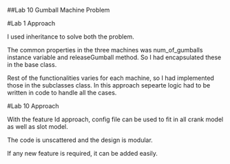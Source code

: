 ##Lab 10
Gumball Machine Problem


#Lab 1 Approach

I used inheritance to solve both the problem.

The common properties in the three machines was num_of_gumballs instance variable and releaseGumball method. So I had encapsulated these in the base class.

Rest of the functionalities varies for each machine, so I had implemented those in the subclasses class.
In this approach sepearte logic had to be written in code to handle all the cases.

#Lab 10 Approach

With the feature Id approach, config file can be used to fit in all crank model as well as slot model.

The code is unscattered and the design is modular.

If any new feature is required, it can be added easily.


